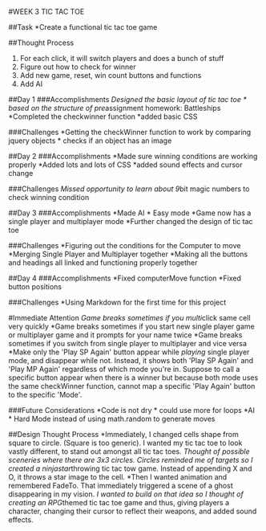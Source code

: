 #WEEK 3 TIC TAC TOE

##Task
*Create a functional tic tac toe game

##Thought Process

1. For each click, it will switch players and does a bunch of stuff
2. Figure out how to check for winner
3. Add new game, reset, win count buttons and functions
4. Add AI

##Day 1
###Accomplishments
*Designed the basic layout of tic tac toe * based on the structure of pre*assignment homework: Battleships
*Completed the checkwinner function
*added basic CSS

###Challenges
*Getting the checkWinner function to work by comparing jquery objects * checks if an object has an image

##Day 2
###Accomplishments
*Made sure winning conditions are working properly
*Added lots and lots of CSS
*added sound effects and cursor change

###Challenges
*Missed opportunity to learn about 9*bit magic numbers to check winning condition

##Day 3
###Accomplishments
*Made AI * Easy mode
*Game now has a single player and multiplayer mode
*Further changed the design of tic tac toe

###Challenges
*Figuring out the conditions for the Computer to move
*Merging Single Player and Multiplayer together
*Making all the buttons and headings all linked and functioning properly together

##Day 4
###Accomplishments
*Fixed computerMove function
*Fixed button positions

###Challenges
*Using Markdown for the first time for this project

#Immediate Attention
*Game breaks sometimes if you multi*click same cell very quickly
*Game breaks sometimes if you start new single player game or multiplayer game and it prompts for your name twice
*Game breaks sometimes if you switch from single player to multiplayer and vice versa
*Make only the 'Play SP Again' button appear while _playing_ single player mode, and disappear while not. Instead, it shows both 'Play SP Again' and 'Play MP Again' regardless of which mode you're in. Suppose to call a specific button appear when there is a winner but because both mode uses the same checkWinner function, cannot map a specific 'Play Again' button to the specific 'Mode'.

###Future Considerations
*Code is not dry * could use more for loops
*AI * Hard Mode instead of using math.random to generate moves

##Design Thought Process
*Immediately, I changed cells shape from square to circle. (Square is too generic). I wanted my tic tac toe to look vastly different, to stand out amongst all tic tac toes.
*Thought of possible sceneries where there are 3x3 circles.
*Circles reminded me of targets so I created a ninja*star*throwing tic tac tow game. Instead of appending X and O, it throws a star image to the cell.
*Then I wanted animation and remembered FadeTo. That immediately triggered a scene of a ghost disappearing in my vision.
*I wanted to build on that idea so I thought of creating an RPG*themed tic tac toe game and thus, giving players a character, changing their cursor to reflect their weapons, and added sound effects.
